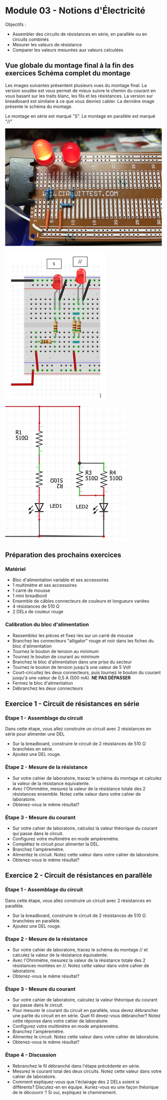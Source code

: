 # Module 03 - Notions d'Électricité

Objectifs :

- Assembler des circuits de résistances en série, en parallèle ou en circuits combinés
- Mesurer les valeurs de résistance
- Comparer les valeurs mesurées aux valeurs calculées

## Vue globale du montage final à la fin des exercices Schéma complet du montage

Les images suivantes présentent plusieurs vues du montage final. La version soudée est vous permet de mieux suivre le chemin du courant en vous basant sur les traits blanc, les fils et les résistances. La version sur breadboard est similaire à ce que vous devriez cabler. La dernière image présente le schéma du montage.

Le montage en série est marqué "S". Le montage en parallèle est marqué "//"

![Circuits de résistances version soudée](img/circuitsSerieParallele.png)

![Circuits de résistances breadboard](img/circuitSerieParalelle.png)

![Circuits de résistances schéma](img/circuitSerieParalelleSchema.png)

## Préparation des prochains exercices

### Matériel

- Bloc d'alimentation variable et ses accessoires
- 1 multimètre et ses accessoires
- 1 carré de mousse
- 1 mini breadbord
- Ensemble de câbles connecteurs de couleurs et longueurs variées
- 4 résistances de 510 &#8486;
- 2 DELs de couleur rouge

### Calibration du bloc d'alimentation

- Rassemblez les pièces et fixez-les sur un carré de mousse
- Branchez les connecteurs "alligator" rouge et noir dans les fiches du bloc d'alimentation
- Tournez le bouton de tension au minimum
- Tournez le bouton de courant au minimum
- Branchez le bloc d'alimentation dans une prise du secteur
- Tournez le bouton de tension jusqu'à une valeur de 5 Volt
- Court-circuitez les deux connecteurs, puis tournez le bouton du courant jusqu'à une valeur de 0,5 A (500 mA). **NE PAS DÉPASSER**
- Fermez le bloc d'alimentation
- Débranchez les deux connecteurs

## Exercice 1 - Circuit de résistances en série

### Étape 1 -  Assemblage du circuit

Dans cette étape, vous allez construire un circuit avec 2 résistances en série pour alimenter une DEL

- Sur la breadboard, construire le circuit de 2 résistances de 510 &#8486; branchées en série.
- Ajoutez une DEL rouge.

### Étape 2 - Mesure de la résistance

- Sur votre cahier de laboratoire, tracez le schéma du montage et calculez la valeur de la résistance équivalente.
- Avec l'Ohmmètre, mesurez la valeur de la résistance totale des 2 résistances ensemble. Notez cette valeur dans votre cahier de laboratoire.
- Obtenez-vous le même résultat?

### Étape 3 - Mesure du courant

- Sur votre cahier de laboratoire, calculez la valeur théorique du courant qui passe dans le circuit.
- Configurez votre multimètre en mode ampèremètre.
- Complétez le circuit pour alimenter la DEL.
- Branchez l'ampèremètre.
- Alimentez le circuit. Notez cette valeur dans votre cahier de laboratoire.
- Obtenez-vous le même résultat?

## Exercice 2 - Circuit de résistances en parallèle

### Étape 1 - Assemblage du circuit

Dans cette étape, vous allez construire un circuit avec 2 résistances en parallèle.

- Sur la breadboard, construire le circuit de 2 résistances de 510 &#8486; branchées en parallèle.
- Ajoutez une DEL rouge.

### Étape 2 - Mesure de la résistance

- Sur votre cahier de laboratoire, tracez le schéma du montage // et calculez la valeur de la résistance équivalente.
- Avec l'Ohmmètre, mesurez la valeur de la résistance totale des 2 résistances montées en //. Notez cette valeur dans votre cahier de laboratoire.
- Obtenez-vous le même résultat?

### Étape 3 - Mesure du courant

- Sur votre cahier de laboratoire, calculez la valeur théorique du courant qui passe dans le circuit.
- Pour mesurer le courant du circuit en parallèle, vous devez débrancher une partie du circuit en en série. Quel fil devez-vous débrancher? Notez cette réponse dans votre cahier de laboratoire.
- Configurez votre multimètre en mode ampèremètre.
- Branchez l'ampèremètre.
- Alimentez le circuit. Notez cette valeur dans votre cahier de laboratoire.
- Obtenez-vous le même résultat?

### Étape 4 - Discussion

- Rebranchez le fil débranché dans l'étape précédente en série.
- Mesurez le courant total des deux circuits. Notez cette valeur dans votre cahier de laboratoire.
- Comment expliquez-vous que l'éclairage des 2 DELs soient si différents? Discutez-en en équipe. Auriez-vous eu une façon théorique de le découvrir ? Si oui, expliquez le cheminement.
